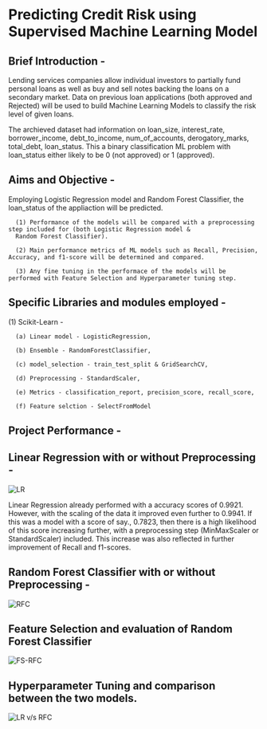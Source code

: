 
# Predicting Credit Risk using Supervised Machine Learning Model

## Brief Introduction -
Lending services companies allow individual investors to partially fund personal loans as well as buy and sell notes backing the loans on a secondary market. Data on previous loan applications (both approved and Rejected) will be used to build Machine Learning Models to classify the risk level of given loans. 

The archieved dataset had information on loan_size,	interest_rate,	borrower_income,	debt_to_income,	num_of_accounts,	derogatory_marks,	total_debt,	loan_status. This a binary classification ML problem with loan_status either likely to be 0 (not approved) or 1 (approved).

## Aims and Objective -
Employing Logistic Regression model and Random Forest Classifier, the loan_status of the appliaction will be predicted. 

      (1) Performance of the models will be compared with a preprocessing step included for (both Logistic Regression model & 
      Random Forest Classifier).
      
      (2) Main performance metrics of ML models such as Recall, Precision, Accuracy, and f1-score will be determined and compared.
  
      (3) Any fine tuning in the performace of the models will be performed with Feature Selection and Hyperparameter tuning step.
  
## Specific Libraries and modules employed - 
  (1) Scikit-Learn - 
  
      (a) Linear model - LogisticRegression, 
      
      (b) Ensemble - RandomForestClassifier,
      
      (c) model_selection - train_test_split & GridSearchCV,
      
      (d) Preprocessing - StandardScaler,
      
      (e) Metrics - classification_report, precision_score, recall_score,
      
      (f) Feature selction - SelectFromModel

## Project Performance -
## Linear Regression with or without Preprocessing -
![LR](https://github.com/fbrowther/Supervised_ML_Models-Predicting_Credit_Risk/blob/main/Screenshots/new_LR.png)


Linear Regression already performed with a accuracy scores of 0.9921. However, with the scaling of the data it improved even further to 0.9941. If this was a model with a score of say., 0.7823, then there is a high likelihood of this score increasing further, with a preprocessing step (MinMaxScaler or StandardScaler) included.
This increase was also reflected in further improvement of Recall and f1-scores.

## Random Forest Classifier with or without Preprocessing -
![RFC](https://github.com/fbrowther/Supervised_ML_Models-Predicting_Credit_Risk/blob/main/Screenshots/RFC.png)


## Feature Selection and evaluation of Random Forest Classifier
![FS-RFC](https://github.com/fbrowther/Supervised_ML_Models-Predicting_Credit_Risk/blob/main/Screenshots/Feature%20Selection%20-%20scores.png)

## Hyperparameter Tuning and comparison between the two models.
![LR v/s RFC](https://github.com/fbrowther/Supervised_ML_Models-Predicting_Credit_Risk/blob/main/Screenshots/Hyperparameter.png)





 





